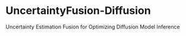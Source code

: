 # UncertaintyFusion-Diffusion
Uncertainty Estimation Fusion for Optimizing Diffusion Model Inference
